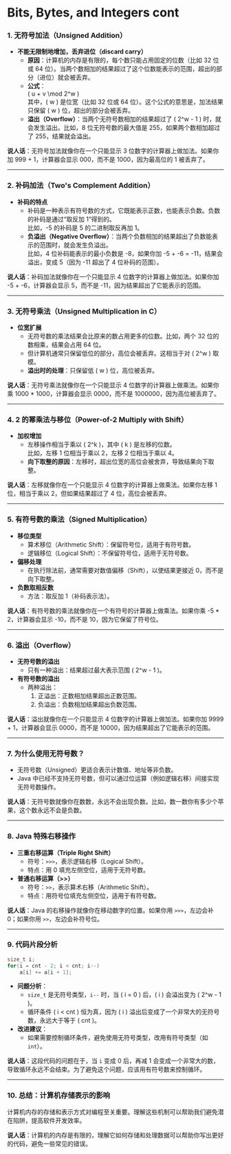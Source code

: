 # Bits, Bytes, and Integers cont
### 1. **无符号加法（Unsigned Addition）**

- **不能无限制地增加，丢弃进位（discard carry）**
    - **原因**：计算机的内存是有限的，每个数只能占用固定的位数（比如 32 位或 64 位）。当两个数相加的结果超过了这个位数能表示的范围，超出的部分（进位）就会被丢弃。
    - **公式**：  
      \( u + v \mod 2^w \)  
      其中，\( w \) 是位宽（比如 32 位或 64 位）。这个公式的意思是，加法结果只保留 \( w \) 位，超出的部分会被丢弃。
    - **溢出（Overflow）**：当两个无符号数相加的结果超过了 \( 2^w - 1 \) 时，就会发生溢出。比如，8 位无符号数的最大值是 255，如果两个数相加超过了 255，结果就会溢出。

**说人话**：无符号加法就像你在一个只能显示 3 位数字的计算器上做加法。如果你加 999 + 1，计算器会显示 000，而不是 1000，因为最高位的 1 被丢弃了。

---

### 2. **补码加法（Two's Complement Addition）**

- **补码的特点**
    - 补码是一种表示有符号数的方式，它既能表示正数，也能表示负数。负数的补码是通过“取反加 1”得到的。  
      比如，-5 的补码是 5 的二进制取反再加 1。
    - **负溢出（Negative Overflow）**：当两个负数相加的结果超出了负数能表示的范围时，就会发生负溢出。  
      比如，4 位补码能表示的最小负数是 -8，如果你加 -5 + -6 = -11，结果会溢出，变成 5（因为 -11 超出了 4 位补码的范围）。

**说人话**：补码加法就像你在一个只能显示 4 位数字的计算器上做加法。如果你加 -5 + -6，计算器会显示 5，而不是 -11，因为结果超出了它能表示的范围。

---

### 3. **无符号乘法（Unsigned Multiplication in C）**

- **位宽扩展**
    - 无符号数的乘法结果会比原来的数占用更多的位数。比如，两个 32 位的数相乘，结果会占用 64 位。
    - 但计算机通常只保留低位的部分，高位会被丢弃。这相当于对 \( 2^w \) 取模。
    - **溢出时的处理**：只保留低 \( w \) 位，高位被丢弃。

**说人话**：无符号乘法就像你在一个只能显示 4 位数字的计算器上做乘法。如果你乘 1000 * 1000，计算器会显示 0000，而不是 1000000，因为高位被丢弃了。

---

### 4. **2 的幂乘法与移位（Power-of-2 Multiply with Shift）**

- **加权增加**
    - 左移操作相当于乘以 \( 2^k \)，其中 \( k \) 是左移的位数。  
      比如，左移 1 位相当于乘以 2，左移 2 位相当于乘以 4。
    - **向下取整的原因**：左移时，超出位宽的高位会被舍弃，导致结果向下取整。

**说人话**：左移就像你在一个只能显示 4 位数字的计算器上做乘法。如果你左移 1 位，相当于乘以 2，但如果结果超过了 4 位，高位会被丢弃。

---

### 5. **有符号数的乘法（Signed Multiplication）**

- **移位类型**
    - 算术移位（Arithmetic Shift）：保留符号位，适用于有符号数。
    - 逻辑移位（Logical Shift）：不保留符号位，适用于无符号数。
- **偏移处理**
    - 在执行除法前，通常需要对数值偏移（Shift），以使结果更接近 0，而不是向下取整。
- **负数取相反数**
    - 方法：取反加 1（补码表示法）。

**说人话**：有符号数的乘法就像你在一个有符号的计算器上做乘法。如果你乘 -5 * 2，计算器会显示 -10，而不是 10，因为它保留了符号位。

---

### 6. **溢出（Overflow）**

- **无符号数的溢出**
    - 只有一种溢出：结果超过最大表示范围 \( 2^w - 1 \)。
- **有符号数的溢出**
    - 两种溢出：
        1. 正溢出：正数相加结果超出正数范围。
        2. 负溢出：负数相加结果超出负数范围。

**说人话**：溢出就像你在一个只能显示 4 位数字的计算器上做加法。如果你加 9999 + 1，计算器会显示 0000，而不是 10000，因为结果超出了它能表示的范围。

---

### 7. **为什么使用无符号数？**

- 无符号数（Unsigned）更适合表示计数值、地址等非负数。
- Java 中已经不支持无符号数，但可以通过位运算（例如逻辑右移）间接实现无符号数操作。

**说人话**：无符号数就像你在数数，永远不会出现负数。比如，数一数你有多少个苹果，这个数永远不会是负数。

---

### 8. **Java 特殊右移操作**

- **三重右移运算（Triple Right Shift）**
    - 符号：`>>>`，表示逻辑右移（Logical Shift）。
    - 特点：用 0 填充左侧空位，适用于无符号数。
- **普通右移运算（>>）**
    - 符号：`>>`，表示算术右移（Arithmetic Shift）。
    - 特点：用符号位填充左侧空位，适用于有符号数。

**说人话**：Java 的右移操作就像你在移动数字的位置。如果你用 `>>>`，左边会补 0；如果你用 `>>`，左边会补符号位。

---

### 9. **代码片段分析**

```c
size_t i;
for(i = cnt - 2; i < cnt; i--)
	a[i] += a[i + 1];
```

- **问题分析**：
    - `size_t` 是无符号类型，`i--` 时，当 \( i = 0 \) 后，\( i \) 会溢出变为 \( 2^w - 1 \)。
    - 循环条件 \( i < cnt \) 恒为真，因为 \( i \) 溢出后变成了一个非常大的无符号数，永远大于等于 \( cnt \)。
- **改进建议**：
    - 如果需要控制循环条件，避免使用无符号类型，改用有符号类型（如 `int`）。

**说人话**：这段代码的问题在于，当 `i` 变成 0 后，再减 1 会变成一个非常大的数，导致循环永远不会结束。为了避免这个问题，应该用有符号数来控制循环。

---

### 10. **总结：计算机存储表示的影响**

计算机内存的存储和表示方式对编程至关重要。理解这些机制可以帮助我们避免潜在陷阱，提高软件开发效率。

**说人话**：计算机的内存是有限的，理解它如何存储和处理数据可以帮助你写出更好的代码，避免一些常见的错误。